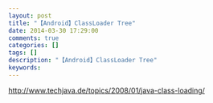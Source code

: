```yaml
---
layout: post
title: "【Android】ClassLoader Tree"
date: 2014-03-30 17:29:00 
comments: true
categories: []
tags: []
description: "【Android】ClassLoader Tree"
keywords: 
---
```



 
  
   
    
    
   
  
 
 
  
   
   
  
 
 
  
   http://www.techjava.de/topics/2008/01/java-class-loading/
  
  
  
 


